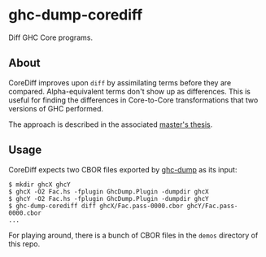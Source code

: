 # ghc-dump-corediff

Diff GHC Core programs.

## About

CoreDiff improves upon `diff` by assimilating terms before they are compared.
Alpha-equivalent terms don't show up as differences.
This is useful for finding the differences in Core-to-Core transformations that
two versions of GHC performed.

The approach is described in the associated [master's thesis][thesis].

## Usage

CoreDiff expects two CBOR files exported by [ghc-dump][1] as its input:
```
$ mkdir ghcX ghcY
$ ghcX -O2 Fac.hs -fplugin GhcDump.Plugin -dumpdir ghcX
$ ghcY -O2 Fac.hs -fplugin GhcDump.Plugin -dumpdir ghcY
$ ghc-dump-corediff diff ghcX/Fac.pass-0000.cbor ghcY/Fac.pass-0000.cbor
...
```

For playing around, there is a bunch of CBOR files in the `demos` directory of this repo.

[1]: https://github.com/bgamari/ghc-dump
[thesis]: https://pp.ipd.kit.edu/uploads/publikationen/brinkmeier20bachelorarbeit.pdf
